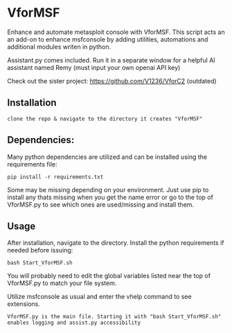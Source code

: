 # VforMSF
Enhance and automate metasploit console with VforMSF. This script acts an an add-on to enhance msfconsole by adding utilities, automations and additional modules writen in python.

Assistant.py comes included. Run it in a separate window for a helpful AI assistant named Remy (must input your own openai API key)

Check out the sister project: https://github.com/V1236/VforC2 (outdated)

## Installation
```
clone the repo & navigate to the directory it creates "VforMSF"
```
## Dependencies:
Many python dependencies are utilized and can be installed using the requirements file:
```
pip install -r requirements.txt
```
Some may be missing depending on your environment. Just use pip to install any thats missing when you get the name error or go to the top of VforMSF.py to see which ones are used/missing and install them.

## Usage
After installation, navigate to the directory.
Install the python requirements if needed before issuing:
```
bash Start_VforMSF.sh
```
You will probably need to edit the global variables listed near the top of VforMSF.py to match your file system.

Utilize msfconsole as usual and enter the vhelp command to see extensions.
```
VforMSF.py is the main file. Starting it with "bash Start_VforMSF.sh" enables logging and assist.py accessibility
```
